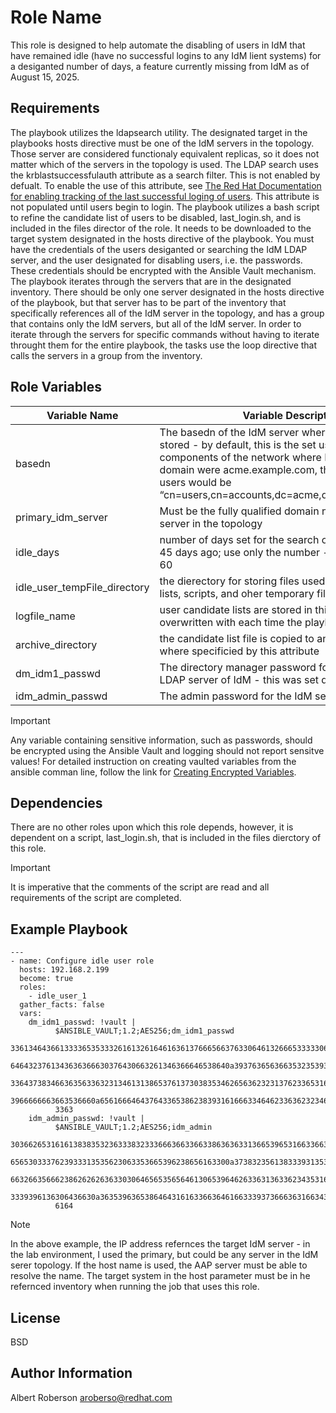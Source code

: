 Role Name
=========
This role is designed to help automate the disabling of users in IdM that have remained idle (have no successful logins to any IdM lient systems) for a desiganted number of days, a feature currently missing from IdM as of August 15, 2025. 

Requirements
------------
The playbook utilizes the ldapsearch utility. The designated target in the playbooks hosts directive must be one of the IdM servers in the topology. Those server are considered functionaly equivalent replicas, so it does not matter which of the servers in the topology is used. The LDAP search uses the krblastsuccessfulauth attribute as a search filter. This is not enabled by defualt. To enable the use of this attribute, see [The Red Hat Documentation for enabling tracking of the last successful loging of users](https://docs.redhat.com/en/documentation/red_hat_enterprise_linux/7/html/linux_domain_identity_authentication_and_policy_guide/enabling-tracking-of-last-successful-kerberos-authentication#enabling-tracking-of-last-successful-kerberos-authentication). This attribute is not populated until users begin to login. The playbook utilizes a bash script to refine the candidate list of users to be disabled, last_login.sh, and is included in the files director of the role. It needs to be downloaded to the target system designated in the hosts directive of the playbook.  You must have the credentials of the users desiganted or searching the IdM LDAP server, and the user designated for disabling users, i.e. the passwords. These credentials should be encrypted with the Ansible Vault mechanism. The playbook iterates through the servers that are in the designated inventory. There should be only one server designated in the hosts directive of the playbook, but that server has to be part of the inventory that specifically references all of the IdM server in the topology, and has a group that contains only the IdM servers, but all of the IdM server. In order to iterate through the servers for specific commands without having to iterate throught them for the entire playbook, the tasks use the loop directive that calls the servers in a group from the inventory. 

Role Variables
--------------
| Variable Name | Variable Description |
| --- | --- |
| basedn | The basedn of the IdM server where the users are stored - by default, this is the set using the domain components of the network where IdM is installed. If the domain were acme.example.com, the basedn of the users would be “cn=users,cn=accounts,dc=acme,dc=example,dc=com” |
| primary_idm_server | Must be the fully qualified domain name of an IdM server in the topology |
| idle_days | number of days set for the search of expired user, e.g. 45 days ago; use only the number - the default value is 60 |
| idle_user_tempFile_directory | the dierectory for storing files used for uer candidate lists, scripts, and oher temporary files |
| logfile_name | user candidate lists are stored in this file and the file is overwritten with each time the playbook is run |
| archive_directory | the candidate list file is copied to another directory where specificied by this attribute |
| dm_idm1_passwd | The directory manager password for the underlying LDAP server of IdM - this was set during installation |
| idm_admin_passwd | The admin password for the IdM server |
> [!IMPORTANT]
> Any variable containing sensitive information, such as passwords, should be encrypted using the Ansible Vault and logging should not report sensitve values! For detailed instruction on creating vaulted variables from the ansible comman line, follow the link for [Creating Encrypted Variables](https://docs.ansible.com/ansible/latest/vault_guide/vault_encrypting_content.html#creating-encrypted-variables).

Dependencies
------------
There are no other roles upon which this role depends, however, it is dependent on a script, last_login.sh, that is included in the files dierctory of this role. 

> [!IMPORTANT]
> It is imperative that the comments of the script are read and all requirements of the script are completed. 

Example Playbook
----------------

```
---
- name: Configure idle user role
  hosts: 192.168.2.199
  become: true
  roles:
    - idle_user_1
  gather_facts: false
  vars:
    dm_idm1_passwd: !vault |
          $ANSIBLE_VAULT;1.2;AES256;dm_idm1_passwd
          33613464366133336535333261613261646163613766656637633064613266653333306330653163
          6464323761343636366630376430663261346366646538640a393763656366353235393864313162
          33643738346636356336323134613138653761373038353462656362323137623365316235303430
          3966666663663536660a656166646437643365386238393161666334646233636232346431663630
          3363
    idm_admin_passwd: !vault |
          $ANSIBLE_VAULT;1.2;AES256;idm_admin
          30366265316161383835323633383233366636633663386363633136653965316633663037303265
          6565303337623933313535623063353665396238656163300a373832356138333931353635316365
          66326635666238626262636330306465653565646130653964626336313633623435316666616534
          3339396136306436630a363539636538646431616336636461663339373666363166343636333131
          6164
```
> [!NOTE]
> In the above example, the IP address refernces the target IdM server - in the lab environment, I used the primary, but could be any server in the IdM serer topology. If the host name is used, the AAP server must be able to resolve the name. The target system in the host parameter must be in he refernced inventory when running the job that uses this role.


License
-------

BSD

Author Information
------------------

Albert Roberson aroberso@redhat.com 
